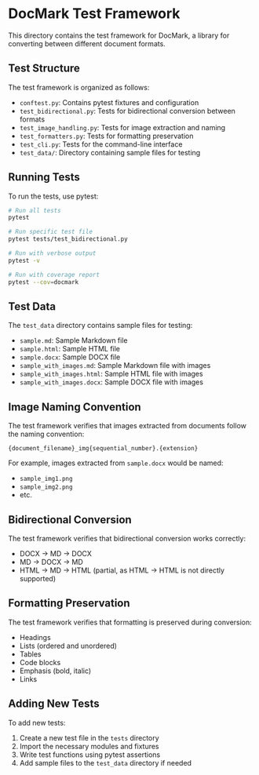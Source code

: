 # DocMark Test Framework

This directory contains the test framework for DocMark, a library for converting between different document formats.

## Test Structure

The test framework is organized as follows:

- `conftest.py`: Contains pytest fixtures and configuration
- `test_bidirectional.py`: Tests for bidirectional conversion between formats
- `test_image_handling.py`: Tests for image extraction and naming
- `test_formatters.py`: Tests for formatting preservation
- `test_cli.py`: Tests for the command-line interface
- `test_data/`: Directory containing sample files for testing

## Running Tests

To run the tests, use pytest:

```bash
# Run all tests
pytest

# Run specific test file
pytest tests/test_bidirectional.py

# Run with verbose output
pytest -v

# Run with coverage report
pytest --cov=docmark
```

## Test Data

The `test_data` directory contains sample files for testing:

- `sample.md`: Sample Markdown file
- `sample.html`: Sample HTML file
- `sample.docx`: Sample DOCX file
- `sample_with_images.md`: Sample Markdown file with images
- `sample_with_images.html`: Sample HTML file with images
- `sample_with_images.docx`: Sample DOCX file with images

## Image Naming Convention

The test framework verifies that images extracted from documents follow the naming convention:

```
{document_filename}_img{sequential_number}.{extension}
```

For example, images extracted from `sample.docx` would be named:
- `sample_img1.png`
- `sample_img2.png`
- etc.

## Bidirectional Conversion

The test framework verifies that bidirectional conversion works correctly:

- DOCX → MD → DOCX
- MD → DOCX → MD
- HTML → MD → HTML (partial, as HTML → HTML is not directly supported)

## Formatting Preservation

The test framework verifies that formatting is preserved during conversion:

- Headings
- Lists (ordered and unordered)
- Tables
- Code blocks
- Emphasis (bold, italic)
- Links

## Adding New Tests

To add new tests:

1. Create a new test file in the `tests` directory
2. Import the necessary modules and fixtures
3. Write test functions using pytest assertions
4. Add sample files to the `test_data` directory if needed
